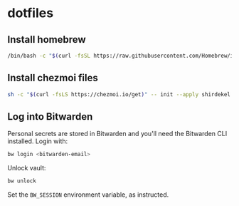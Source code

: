 # dotfiles

## Install homebrew

```sh
/bin/bash -c "$(curl -fsSL https://raw.githubusercontent.com/Homebrew/install/HEAD/install.sh)"
```

## Install chezmoi files

```sh
sh -c "$(curl -fsLS https://chezmoi.io/get)" -- init --apply shirdekel
```

## Log into Bitwarden 

Personal secrets are stored in Bitwarden and you'll need the Bitwarden CLI
installed. Login with:

```sh
bw login <bitwarden-email>
```

Unlock vault:

```sh
bw unlock
```

Set the `BW_SESSION` environment variable, as instructed.
